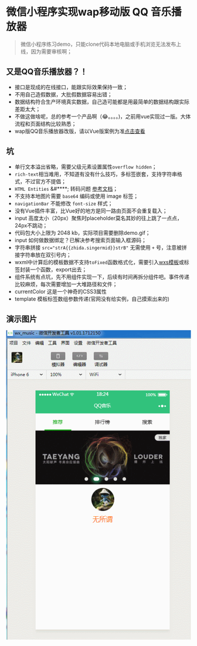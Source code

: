 # 微信小程序实现wap移动版 QQ 音乐播放器
> 微信小程序练习demo，只能clone代码本地电脑或手机浏览无法发布上线，因为需要审核啊；


## 又是QQ音乐播放器？！
- 接口是现成的在线接口，能跟实际效果保持一致；
- 不用自己造假数据，大批假数据容易出错；
- 数据结构符合生产环境真实数据，自己造可能都是用最简单的数据结构跟实际差距太大；
- 不做这做啥呢，总的参考一个产品啊（😂。。。。)，之前用vue实现过一版。大体流程和页面结构比较熟悉；
- wap版QQ音乐播放器改版，请以Vue版案例为准[点击查看](http://dabaipm.cn/qq_music/index.html)


## 坑
- 单行文本溢出省略，需要父级元素设置属性`overflow hidden`；
- `rich-text`相当难用，不知道有没有什么技巧，多标签嵌套，支持字符串格式，不过官方不提倡；
- `HTML Entities` &#****; 转码问题 [参考文档](https://ourcodeworld.com/articles/read/188/encode-and-decode-html-entities-using-pure-javascript)；
- 不支持本地图片需要 `base64` 编码或使用 image 标签；
- `navigationBar` 不能修改 `font-size` 样式；
- 没有Vue插件丰富，比Vue好的地方是同一路由页面不会重复载入；
- input 高度太小（20px）聚焦时placeholder莫名其妙的往上跳了一点点，24px不跳动；
- 代码包大小上限为 2048 kb，实际项目需要删除demo.gif；
- input 如何做数据绑定？已解决参考搜索页面输入框源码；
- 字符串拼接 `src="strA{{zhida.singermid}}strB"` 无需使用 `+` 号，注意被拼接字符串放在双引号内；
- wxml中计算后的模板数据不支持`toFixed`函数格式化，需要引入[wxs模板](https://mp.weixin.qq.com/debug/wxadoc/dev/framework/view/wxs/01wxs-module.html)或标签封装一个函数，export出去；
- 组件系统有点坑，先不用组件实现一下，后续有时间再拆分组件吧。事件传递比较麻烦，每次需要增加一大堆路径和文件；
- currentColor 这是一个神奇的CSS3属性
- template 模板标签数组参数传递(官网没有给实例，自己摸索出来的)



## 演示图片
![](https://github.com/chengjun2014/f_grid/blob/master/demo.gif)
